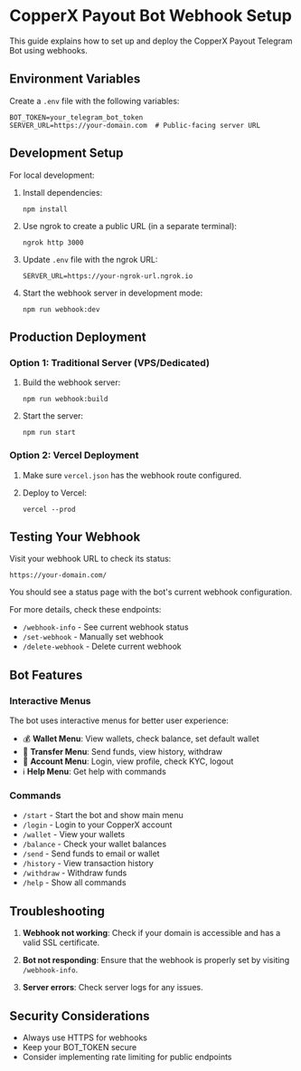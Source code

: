 # CopperX Payout Bot Webhook Setup

This guide explains how to set up and deploy the CopperX Payout Telegram Bot using webhooks.

## Environment Variables

Create a `.env` file with the following variables:

```
BOT_TOKEN=your_telegram_bot_token
SERVER_URL=https://your-domain.com  # Public-facing server URL
```

## Development Setup

For local development:

1. Install dependencies:
   ```
   npm install
   ```

2. Use ngrok to create a public URL (in a separate terminal):
   ```
   ngrok http 3000
   ```

3. Update `.env` file with the ngrok URL:
   ```
   SERVER_URL=https://your-ngrok-url.ngrok.io
   ```

4. Start the webhook server in development mode:
   ```
   npm run webhook:dev
   ```

## Production Deployment

### Option 1: Traditional Server (VPS/Dedicated)

1. Build the webhook server:
   ```
   npm run webhook:build
   ```

2. Start the server:
   ```
   npm run start
   ```

### Option 2: Vercel Deployment

1. Make sure `vercel.json` has the webhook route configured.

2. Deploy to Vercel:
   ```
   vercel --prod
   ```

## Testing Your Webhook

Visit your webhook URL to check its status:
```
https://your-domain.com/
```

You should see a status page with the bot's current webhook configuration.

For more details, check these endpoints:
- `/webhook-info` - See current webhook status
- `/set-webhook` - Manually set webhook
- `/delete-webhook` - Delete current webhook

## Bot Features

### Interactive Menus

The bot uses interactive menus for better user experience:

- 💰 **Wallet Menu**: View wallets, check balance, set default wallet
- 🔄 **Transfer Menu**: Send funds, view history, withdraw
- 👤 **Account Menu**: Login, view profile, check KYC, logout
- ℹ️ **Help Menu**: Get help with commands

### Commands

- `/start` - Start the bot and show main menu
- `/login` - Login to your CopperX account
- `/wallet` - View your wallets
- `/balance` - Check your wallet balances
- `/send` - Send funds to email or wallet
- `/history` - View transaction history
- `/withdraw` - Withdraw funds
- `/help` - Show all commands

## Troubleshooting

1. **Webhook not working**: Check if your domain is accessible and has a valid SSL certificate.

2. **Bot not responding**: Ensure that the webhook is properly set by visiting `/webhook-info`.

3. **Server errors**: Check server logs for any issues.

## Security Considerations

- Always use HTTPS for webhooks
- Keep your BOT_TOKEN secure
- Consider implementing rate limiting for public endpoints 